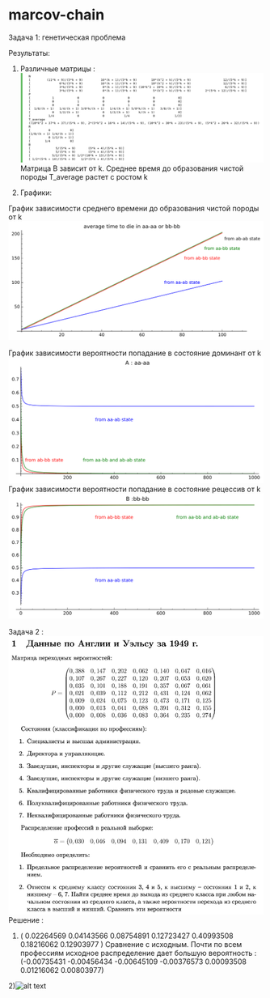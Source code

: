 # marcov-chain
Задача 1: генетическая проблема

Результаты:

1) Различные матрицы : 
![alt text](screenshots/result.png "Matrixes")
Матрица B зависит от k. Среднее время до образования чистой породы T_average растет с ростом k

2) Графики:

График зависимости среднего времени до образования чистой породы от k
![alt text](screenshots/s1.png " probability of aa-aa or bb-bb")

График зависимости вероятности попадание в состояние доминант от k
![alt text](screenshots/s2.png " B: aa-aa")
График зависимости вероятности попадание в состояние рецессив от k
![alt text](screenshots/s3.png " B: bb-bb")


Задача 2 : 
![alt text](screenshots/file-page1.jpg "task2.1")
Решение : 
1) ( 0.02264569  0.04143566  0.08754891  0.12723427  0.40993508  0.18216062 0.12903977 )
Сравнение с исходным. Почти по всем профессиям исходное распределение дает большую вероятность :
(-0.00735431 -0.00456434 -0.00645109 -0.00376573  0.00093508  0.01216062 0.00803977) 

2)![alt text](screenshots/result2.jpg "task2.1")

